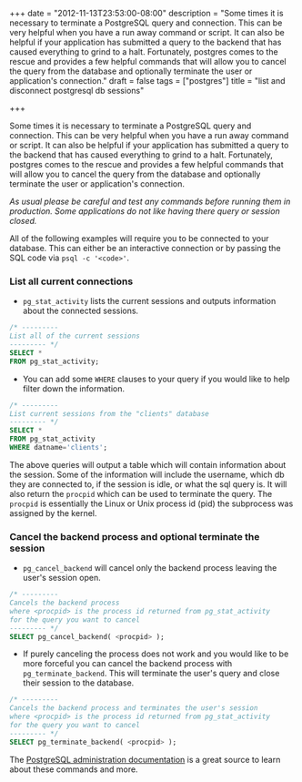 +++
date = "2012-11-13T23:53:00-08:00"
description = "Some times it is necessary to terminate a PostgreSQL query and connection. This can be very helpful when you have a run away command or script. It can also be helpful if your application has submitted a query to the backend that has caused everything to grind to a halt. Fortunately, postgres comes to the rescue and provides a few helpful commands that will allow you to cancel the query from the database and optionally terminate the user or application's connection."
draft = false
tags = ["postgres"]
title = "list and disconnect postgresql db sessions"

+++

Some times it is necessary to terminate a PostgreSQL query and connection. This can be very helpful when you have a run away command or script. It can also be helpful if your application has submitted a query to the backend that has caused everything to grind to a halt. Fortunately, postgres comes to the rescue and provides a few helpful commands that will allow you to cancel the query from the database and optionally terminate the user or application's connection.

*As usual please be careful and test any commands before running them in production.
Some applications do not like having there query or session closed.*

All of the following examples will require you to be connected to your database. This can either be an interactive connection or by passing the SQL code via `psql -c '<code>'`.

### List all current connections

- `pg_stat_activity` lists the current sessions and outputs information about the connected sessions.

```sql
/* ---------
List all of the current sessions
--------- */
SELECT *
FROM pg_stat_activity;
```


- You can add some `WHERE` clauses to your query if you would like to help filter down the information.

```sql
/* ---------
List current sessions from the "clients" database
--------- */
SELECT *
FROM pg_stat_activity
WHERE datname='clients';
```

The above queries will output a table which will contain information about the session. Some of the information will include the username, which db they are connected to, if the session is idle, or what the sql query is. It will also return the `procpid` which can be used to terminate the query. The `procpid` is essentially the Linux or Unix process id (pid) the subprocess was assigned by the kernel.

### Cancel the backend process and optional terminate the session

- `pg_cancel_backend` will cancel only the backend process leaving the user's session open.

```sql
/* ---------
Cancels the backend process
where <procpid> is the process id returned from pg_stat_activity
for the query you want to cancel
--------- */
SELECT pg_cancel_backend( <procpid> );
```

- If purely canceling the process does not work and you would like to be more forceful you can cancel the backend process with `pg_terminate_backend`. This will terminate the user's query and close their session to the database.

```sql
/* ---------
Cancels the backend process and terminates the user's session
where <procpid> is the process id returned from pg_stat_activity
for the query you want to cancel
--------- */
SELECT pg_terminate_backend( <procpid> );
```

The [PostgreSQL administration documentation](http://www.postgresql.org/docs/9.2/static/functions-admin.html "PostgreSQL 9.2.1 - Ch. 9 Functions and Operators") is a great source to learn about these commands and more.
